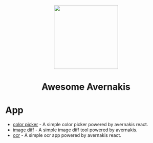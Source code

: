 <p align="center">
  <a href="https://qber-soft.github.io/Ave-React-Docs/">
    <img width="200" src="https://qber-soft.github.io/Ave-React-Docs/img/Ave.svg">
  </a>
</p>

<h1 align="center">Awesome Avernakis</h1>

# App

- [color picker](https://github.com/rerender2021/color-picker) - A simple color picker powered by avernakis react.
- [image diff](https://github.com/rerender2021/ave-image-diff) - A simple image diff tool powered by avernakis.
- [ocr](https://github.com/rerender2021/ocr) - A simple ocr app powered by avernakis react.
